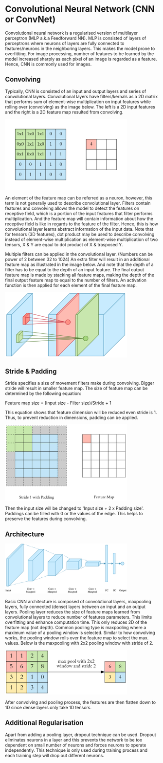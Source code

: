 # Convolutional Neural Network (CNN or ConvNet)

Convolutional neural network is a regularised version of multilayer perceptron (MLP a.k.a Feedforward NN). MLP is consisted of layers of perceptrons
where neurons of layers are fully connected to features/neurons in the neighboring layers. This makes the model prone to overfitting. For image processing, 
number of features to be learned by the model increased sharply as each pixel of an image is regarded as a feature. Hence, CNN is commonly used for images. 

## Convolving
Typically, CNN is consisted of an input and output layers and series of convolutional layers. Convolutional layers have filters/kernals as a 2D matrix that 
performs sum of element-wise multiplication on input features while rolling over (convolving) as the image below. The left is a 2D input features 
and the right is a 2D feature map resulted from convolving. 

<img src="https://github.com/TravisH0301/learning/blob/master/images/convnet1.gif" width="400">

An element of the feature map can be referred as a neuron, however, this term is not generally used to describe convolutional layer. Filters contain features 
and convolving allows the model to detect the features on receptive field, which is a portion of the input features that filter performs multiplication. 
And the feature map will contain information about how the receptive field is like in regards to the feature of the filter. Hence, this is how convolutional layer
learns abstract information of the input data. Note that for tensors (3D features), dot product may be used to describe convolving instead of element-wise 
multiplication as element-wise multiplication of two tensors, X & Y are eqaul to dot product of X & trasposed Y. 

Multiple filters can be applied in the convolutional layer. (Numbers can be power of 2 between 32 to 1024) An extra filter will result in an additional feature map as illustrated 
in the image below. And note that the depth of a filter has to be equal to the depth of an input feature. The final output feature map is made by stacking all feature maps,
making the depth of the final output feature map to equal to the number of filters. An activation function is then applied for each element of the final feature map. 

<img src="https://github.com/TravisH0301/learning/blob/master/images/convnet2.png" width="400">

## Stride & Padding
Stride specifies a size of movement filters make during convolving. Bigger stride will result in smaller feature map. The size of feature map can be determined by 
the following equation:

Feature map size = (Input size - Filter size)/Stride + 1

This equation shows that feature dimension will be reduced even stride is 1. Thus, to prevent reduction in dimensions, padding can be applied. 

<img src="https://github.com/TravisH0301/learning/blob/master/images/convnet3.gif" width="400">

Then the input size will be changed to 'Input size + 2 x Padding size'. Paddings can be filled with 0 or the values of the edge. This helps to preserve the features
during convolving. 

## Architecture
<img src="https://github.com/TravisH0301/learning/blob/master/images/convnet4.png" width="400">

Basic CNN architecture is composed of convolutional layers, maxpooling layers, fully connected (dense) layers between an input and an output layers.
Pooling layer reduces the size of feature maps learned from convolutional layers to reduce number of features parameters. This limits overfitting and enhance 
computation time. This only reduces 2D of the feature map (not depth). Common pooling type is maxpooling where a maximum value of a pooling window is selected. 
Similar to how convolving works, the pooling window rolls over the feature map to select the max. values. Below is the maxpooling with 2x2 pooling window with stride of 2.

<img src="https://github.com/TravisH0301/learning/blob/master/images/convnet5.png" width="400">

After convolving and pooling process, the features are then flatten down to 1D since dense layers only take 1D tensors. 

## Additional Regularisation
Apart from adding a pooling layer, dropout technique can be used. Dropout eliminates neurons in a layer and this prevents the network to be too dependent on small number of neurons
and forces neurons to operate independently. This technique is only used during training process and each training step will drop out different neurons. 






